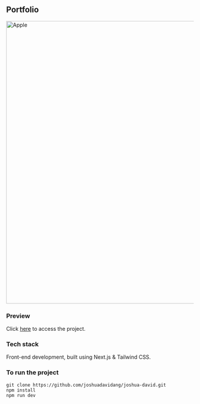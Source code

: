 ## Portfolio

<img src="https://user-images.githubusercontent.com/54788382/210160153-5bc8a0d2-3658-4734-ab5f-7f74723ca4d3.png" alt="Apple" width="760" />
<br />

### Preview
Click [here](https://joshuadavid.dev) to access the project.

### Tech stack
Front-end development, built using Next.js & Tailwind CSS.

### To run the project
```
git clone https://github.com/joshuadavidang/joshua-david.git
npm install
npm run dev
```

